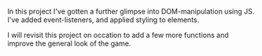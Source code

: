 In this project I've gotten a further glimpse into DOM-manipulation using JS. 
I've added event-listeners, and applied styling to elements. 

I will revisit this project on occation to add a few more functions and improve the general look of the game. 